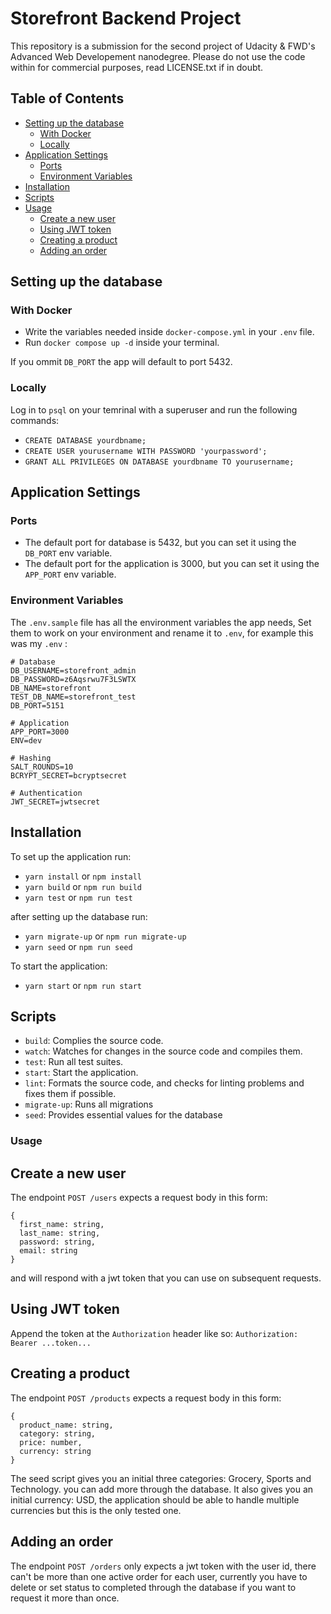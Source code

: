 # Storefront Backend Project

This repository is a submission for the second project of Udacity & FWD's Advanced Web Developement nanodegree.
Please do not use the code within for commercial purposes, read LICENSE.txt if in doubt.

## Table of Contents

- [Setting up the database](#setting-up-the-database)
  - [With Docker](#with-docker)
  - [Locally](#locally)
- [Application Settings](#application-settings)
  - [Ports](#ports)
  - [Environment Variables](#environment-variables)
- [Installation](#installation)
- [Scripts](#scripts)
- [Usage](#usage)
  - [Create a new user](#create-a-new-user)
  - [Using JWT token](#using-jwt-token)
  - [Creating a product](#creating-a-product)
  - [Adding an order](#adding-an-order)

## Setting up the database

### With Docker

- Write the variables needed inside `docker-compose.yml` in your `.env` file.
- Run `docker compose up -d` inside your terminal.

If you ommit `DB_PORT` the app will default to port 5432.

### Locally

Log in to `psql` on your temrinal with a superuser and run the following commands:

- `CREATE DATABASE yourdbname;`
- `CREATE USER yourusername WITH PASSWORD 'yourpassword';`
- `GRANT ALL PRIVILEGES ON DATABASE yourdbname TO yourusername;`

## Application Settings

### Ports

- The default port for database is 5432, but you can set it using the `DB_PORT` env variable.
- The default port for the application is 3000, but you can set it using the `APP_PORT` env variable.

### Environment Variables

The `.env.sample` file has all the environment variables the app needs, Set them to work on your environment and rename it to `.env`, for example this was my `.env` :
```
# Database
DB_USERNAME=storefront_admin
DB_PASSWORD=z6Aqsrwu7F3LSWTX
DB_NAME=storefront
TEST_DB_NAME=storefront_test
DB_PORT=5151

# Application
APP_PORT=3000
ENV=dev

# Hashing
SALT_ROUNDS=10
BCRYPT_SECRET=bcryptsecret

# Authentication
JWT_SECRET=jwtsecret
```

## Installation

To set up the application run:
- `yarn install` or `npm install`
- `yarn build` or `npm run build`
- `yarn test` or `npm run test`

after setting up the database run:
- `yarn migrate-up` or `npm run migrate-up`
- `yarn seed` or `npm run seed`

To start the application:
- `yarn start` or `npm run start`

## Scripts

- `build`: Complies the source code.
- `watch`: Watches for changes in the source code and compiles them.
- `test`: Run all test suites.
- `start`: Start the application.
- `lint`: Formats the source code, and checks for linting problems and fixes them if possible.
- `migrate-up`: Runs all migrations
- `seed`: Provides essential values for the database

### Usage

## Create a new user
The endpoint `POST /users` expects a request body in this form:
```
{
  first_name: string,
  last_name: string,
  password: string,
  email: string
}
```
and will respond with a jwt token that you can use on subsequent requests.

## Using JWT token
Append the token at the `Authorization` header like so:
```Authorization: Bearer ...token...```

## Creating a product
The endpoint `POST /products` expects a request body in this form:
```
{
  product_name: string,
  category: string,
  price: number,
  currency: string
}
```
The seed script gives you an initial three categories: Grocery, Sports and Technology. you can add more through the database.
It also gives you an initial currency: USD, the application should be able to handle multiple currencies but this is the only tested one.

## Adding an order
The endpoint `POST /orders` only expects a jwt token with the user id, there can't be more than one active order for each user, currently you have to delete or set status to completed through the database if you want to request it more than once.
